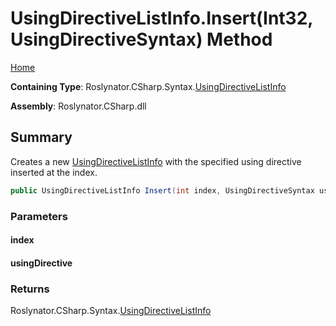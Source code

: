 <a name="_top"></a>

# UsingDirectiveListInfo\.Insert\(Int32, UsingDirectiveSyntax\) Method

[Home](../../../../../README.md#_top)

**Containing Type**: Roslynator\.CSharp\.Syntax\.[UsingDirectiveListInfo](../README.md#_top)

**Assembly**: Roslynator\.CSharp\.dll

## Summary

Creates a new [UsingDirectiveListInfo](../README.md#_top) with the specified using directive inserted at the index\.

```csharp
public UsingDirectiveListInfo Insert(int index, UsingDirectiveSyntax usingDirective)
```

### Parameters

#### index

#### usingDirective

### Returns

Roslynator\.CSharp\.Syntax\.[UsingDirectiveListInfo](../README.md#_top)

